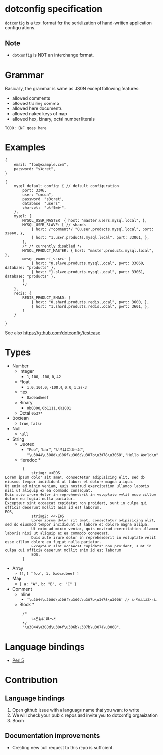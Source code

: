# dotconfig specification

`dotconfig` is a text format for the serialization of hand-written application configurations.

## Note

* `dotconfig` is NOT an interchange format.

# Grammar

Basically, the grammar is same as JSON except following features:

* allowed comments
* allowed trailing comma
* allowed here documents
* allowed naked keys of map
* allowed hex, binary, octal number literals

```
TODO: BNF goes here
```

# Examples

```
{
    email: "foo@example.com",
    password: "s3cret",
}
```

```
{
    mysql_default_config: { // default configuration
        port: 3306,
        user: "cocoa",
        password: "s3cret",
        database: "users",
        charset:  "utf8mb4",
    },
    mysql: {
        MYSQL_USER_MASTER: { host: "master.users.mysql.local", },
        MYSQL_USER_SLAVE: [ // shards
            { host: /*comment*/ "0.user.products.mysql.local", port: 33060, },
            { host: "1.user.products.mysql.local", port: 33061, },
        ],
        /* /* currently disabled */
        MYSQL_PRODUCT_MASTER: { host: "master.products.mysql.local", },
        MYSQL_PRODUCT_SLAVE: [
            { host: "0.slave.products.mysql.local", port: 33060, database: "products" },
            { host: "1.slave.products.mysql.local", port: 33061, database: "products" },
        ]
        */
    },
    redis: {
        REDIS_PRODUCT_SHARD: [
            { host: "0.shard.products.redis.local", port: 3600, },
            { host: "1.shard.products.redis.local", port: 3601, },
        ]
    }

}
```

See also https://github.com/dotconfig/testcase

# Types

* Number
    * Integer
        * `1`, `100`, `-100`, `0`, `42`
    * Float
        * `1.0`, `100.0`, `-100.0`, `0.0`, `1.2e-3`
    * Hex
        * `0xdeadbeef`
    * Binary
        * `0b0000`, `0b1111`, `0b1001`
    * Octal
        `0o377`
* Boolean
    * `true`, `false`
* Null
    * `null`
* String
    * Quoted
        * `"Foo"`, `"bar"`, `"いろはにほへと"`, `"\u3044\u308d\u306f\u306b\u307b\u3078\u3068"`, `"Hello World\n"`
    * Heredoc
        *
```
        {
            string: <<EOS
Lorem ipsum dolor sit amet, consectetur adipisicing elit, sed do eiusmod tempor incididunt ut labore et dolore magna aliqua.
Ut enim ad minim veniam, quis nostrud exercitation ullamco laboris nisi ut aliquip ex ea commodo consequat.
Duis aute irure dolor in reprehenderit in voluptate velit esse cillum dolore eu fugiat nulla pariatur.
Excepteur sint occaecat cupidatat non proident, sunt in culpa qui officia deserunt mollit anim id est laborum.
EOS,
            string2: <<-EOS
            Lorem ipsum dolor sit amet, consectetur adipisicing elit, sed do eiusmod tempor incididunt ut labore et dolore magna aliqua.
            Ut enim ad minim veniam, quis nostrud exercitation ullamco laboris nisi ut aliquip ex ea commodo consequat.
            Duis aute irure dolor in reprehenderit in voluptate velit esse cillum dolore eu fugiat nulla pariatur.
            Excepteur sint occaecat cupidatat non proident, sunt in culpa qui officia deserunt mollit anim id est laborum.
            EOS,
        }
```
* Array
    * `[]`, `[ "foo", 1, 0xdeadbeef ]`
* Map
    * `{ a: "A", b: "B", c: "C" }`
* Comment
    * Inline
        * `"\u3044\u308d\u306f\u306b\u307b\u3078\u3068" // いろはにほへと`
    * Block
        *
```
        /*
            いろはにほへと
        */
        "\u3044\u308d\u306f\u306b\u307b\u3078\u3068",
```

# Language bindings

* [Perl 5](https://github.com/dotconfig/dotconfig-perl)

# Contribution

## Language bindings

1. Open github issue with a language name that you want to write
2. We will check your public repos and invite you to dotconfig organization
3. Boom

## Documentation improvements

* Creating new pull request to this repo is sufficient.

